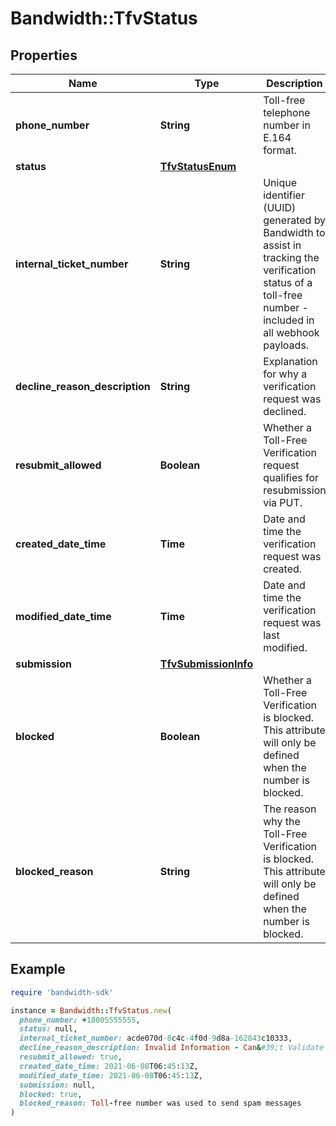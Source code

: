 # Bandwidth::TfvStatus

## Properties

| Name | Type | Description | Notes |
| ---- | ---- | ----------- | ----- |
| **phone_number** | **String** | Toll-free telephone number in E.164 format. | [optional] |
| **status** | [**TfvStatusEnum**](TfvStatusEnum.md) |  | [optional] |
| **internal_ticket_number** | **String** | Unique identifier (UUID) generated by Bandwidth to assist in tracking the verification status of a toll-free number - included in all webhook payloads. | [optional] |
| **decline_reason_description** | **String** | Explanation for why a verification request was declined. | [optional] |
| **resubmit_allowed** | **Boolean** | Whether a Toll-Free Verification request qualifies for resubmission via PUT. | [optional] |
| **created_date_time** | **Time** | Date and time the verification request was created. | [optional] |
| **modified_date_time** | **Time** | Date and time the verification request was last modified. | [optional] |
| **submission** | [**TfvSubmissionInfo**](TfvSubmissionInfo.md) |  | [optional] |
| **blocked** | **Boolean** | Whether a Toll-Free Verification is blocked. This attribute will only be defined when the number is blocked. | [optional] |
| **blocked_reason** | **String** | The reason why the Toll-Free Verification is blocked. This attribute will only be defined when the number is blocked. | [optional] |

## Example

```ruby
require 'bandwidth-sdk'

instance = Bandwidth::TfvStatus.new(
  phone_number: +18005555555,
  status: null,
  internal_ticket_number: acde070d-8c4c-4f0d-9d8a-162843c10333,
  decline_reason_description: Invalid Information - Can&#39;t Validate URL - Website is not accessible / not available,
  resubmit_allowed: true,
  created_date_time: 2021-06-08T06:45:13Z,
  modified_date_time: 2021-06-08T06:45:13Z,
  submission: null,
  blocked: true,
  blocked_reason: Toll-free number was used to send spam messages
)
```

